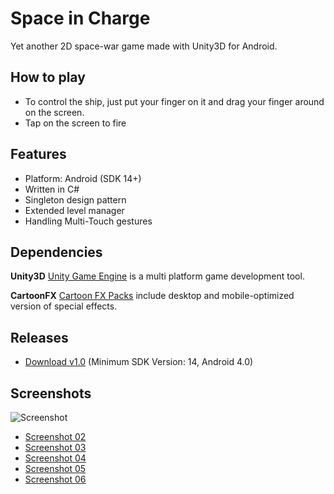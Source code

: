 Space in Charge
===============

Yet another 2D space-war game made with Unity3D for Android.

## How to play

- To control the ship, just put your finger on it and drag your finger around on the screen.
- Tap on the screen to fire

## Features

- Platform: Android (SDK 14+)
- Written in C#
- Singleton design pattern
- Extended level manager
- Handling Multi-Touch gestures

## Dependencies

**Unity3D** [Unity Game Engine](https://unity3d.com) is a multi platform game development tool.

**CartoonFX** [Cartoon FX Packs](http://jeanmoreno.com/cartoonfx) include desktop and mobile-optimized version of special effects.

## Releases

- [Download v1.0](https://github.com/yaa110/Space-in-Charge/releases/download/v1.0/app-release.apk) (Minimum SDK Version: 14, Android 4.0)

## Screenshots

![Screenshot](https://raw.githubusercontent.com/yaa110/Space-in-Charge/master/screenshots/01.png)
- [Screenshot 02](https://raw.githubusercontent.com/yaa110/Space-in-Charge/master/screenshots/02.png)
- [Screenshot 03](https://raw.githubusercontent.com/yaa110/Space-in-Charge/master/screenshots/03.png)
- [Screenshot 04](https://raw.githubusercontent.com/yaa110/Space-in-Charge/master/screenshots/04.png)
- [Screenshot 05](https://raw.githubusercontent.com/yaa110/Space-in-Charge/master/screenshots/05.png)
- [Screenshot 06](https://raw.githubusercontent.com/yaa110/Space-in-Charge/master/screenshots/06.png)
